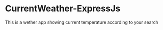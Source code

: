 # CurrentWeather-ExpressJs
This is a wether app showing current temperature according to your search
